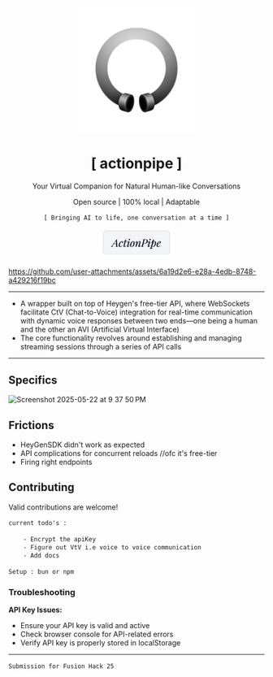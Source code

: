 <p align="center">
  <img src="public/favicon.png" alt="Logo" width="250" height="250"/>
</p>

<p align="center" style="font-family: 'Press Start 2P', monospace;">
   <h1 align="center">[ actionpipe ]</h1>
   <p align="center">Your Virtual Companion for Natural Human-like Conversations</p>
   <p align="center">Open source | 100% local | Adaptable</p>
</p>
<p align="center" style="font-family: monospace;">
   <code>[ Bringing AI to life, one conversation at a time ]</code>
</p>
<p align="center">
  <a href="https://actionpipe.tech">
    <img src="public/readme.png" alt="actionpipe.tech" width="150"/>
  </a>
</p>

https://github.com/user-attachments/assets/6a19d2e6-e28a-4edb-8748-a429216f19bc

---
- A wrapper built on top of Heygen's free-tier API, where WebSockets facilitate CtV (Chat-to-Voice) integration for real-time communication with dynamic voice responses between two ends—one being a human and the other an AVI (Artificial Virtual Interface)<br> 
- The core functionality revolves around establishing and managing streaming sessions through a series of API calls

---
## Specifics
<img width="1052" alt="Screenshot 2025-05-22 at 9 37 50 PM" src="https://github.com/user-attachments/assets/28182630-04d0-41af-afd9-a756ff921339" />

## Frictions
- HeyGenSDK didn't work as expected
 - API complications for concurrent reloads //ofc it's free-tier
 - Firing right endpoints


## Contributing
Valid contributions are welcome!
```
current todo's :

    - Encrypt the apiKey
    - Figure out VtV i.e voice to voice communication
    - Add docs

Setup : bun or npm
```
### Troubleshooting

 **API Key Issues:**
   - Ensure your API key is valid and active
   - Check browser console for API-related errors
   - Verify API key is properly stored in localStorage

---

```
Submission for Fusion Hack 25 
```
